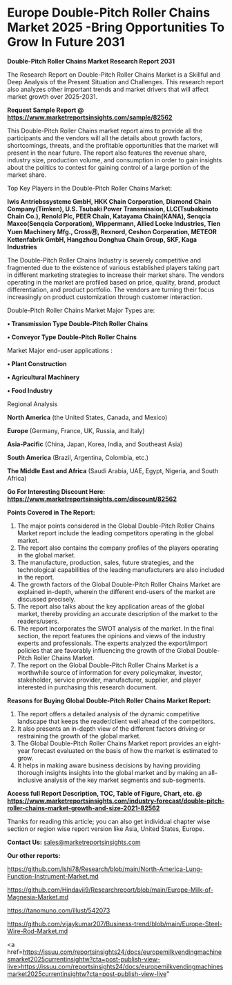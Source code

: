 # Europe Double-Pitch Roller Chains Market 2025 -Bring Opportunities To Grow In Future 2031

<strong>Double-Pitch Roller Chains Market Research Report 2031</strong>

The Research Report on Double-Pitch Roller Chains Market is a Skillful and Deep Analysis of the Present Situation and Challenges. This research report also analyzes other important trends and market drivers that will affect market growth over 2025-2031.

<strong>Request Sample Report @ <a href=https://www.marketreportsinsights.com/sample/82562>https://www.marketreportsinsights.com/sample/82562</a></strong>

This Double-Pitch Roller Chains market report aims to provide all the participants and the vendors will all the details about growth factors, shortcomings, threats, and the profitable opportunities that the market will present in the near future. The report also features the revenue share, industry size, production volume, and consumption in order to gain insights about the politics to contest for gaining control of a large portion of the market share.

Top Key Players in the Double-Pitch Roller Chains Market:

<strong>Iwis Antriebssysteme GmbH, HKK Chain Corporation, Diamond Chain Company(Timken), U.S. Tsubaki Power Transmission, LLC(Tsubakimoto Chain Co.), Renold Plc, PEER Chain, Katayama Chain(KANA), Senqcia Maxco(Senqcia Corporation), Wippermann, Allied Locke Industries, Tien Yuen Machinery Mfg., Cross㊊, Rexnord, Ceshon Corperation, METEOR Kettenfabrik GmbH, Hangzhou Donghua Chain Group, SKF, Kaga Industries</strong>

The Double-Pitch Roller Chains Industry is severely competitive and fragmented due to the existence of various established players taking part in different marketing strategies to increase their market share. The vendors operating in the market are profiled based on price, quality, brand, product differentiation, and product portfolio. The vendors are turning their focus increasingly on product customization through customer interaction.

Double-Pitch Roller Chains Market Major Types are:

<strong>• Transmission Type Double-Pitch Roller Chains

• Conveyor Type Double-Pitch Roller Chains</strong>

Market Major end-user applications :

<strong>• Plant Construction

• Agricultural Machinery

• Food Industry</strong>

Regional Analysis

</u><strong><b>North America</b></strong> (the United States, Canada, and Mexico)

<strong><b>Europe </b></strong>(Germany, France, UK, Russia, and Italy)

<strong><b>Asia-Pacific</b></strong> (China, Japan, Korea, India, and Southeast Asia)

<strong><b>South America</b></strong> (Brazil, Argentina, Colombia, etc.)

<strong><b>The Middle East and Africa</b></strong> (Saudi Arabia, UAE, Egypt, Nigeria, and South Africa)

<strong>Go For Interesting Discount Here: <a href=https://www.marketreportsinsights.com/discount/82562>https://www.marketreportsinsights.com/discount/82562</a></strong>

<strong>Points Covered in The Report:</strong>
<ol>
  <li>The major points considered in the Global Double-Pitch Roller Chains Market report include the leading competitors operating in the global market.</li>
  <li>The report also contains the company profiles of the players operating in the global market.</li>
  <li>The manufacture, production, sales, future strategies, and the technological capabilities of the leading manufacturers are also included in the report.</li>
  <li>The growth factors of the Global Double-Pitch Roller Chains Market are explained in-depth, wherein the different end-users of the market are discussed precisely.</li>
  <li>The report also talks about the key application areas of the global market, thereby providing an accurate description of the market to the readers/users.</li>
  <li>The report incorporates the SWOT analysis of the market. In the final section, the report features the opinions and views of the industry experts and professionals. The experts analyzed the export/import policies that are favorably influencing the growth of the Global Double-Pitch Roller Chains Market.</li>
  <li>The report on the Global Double-Pitch Roller Chains Market is a worthwhile source of information for every policymaker, investor, stakeholder, service provider, manufacturer, supplier, and player interested in purchasing this research document.</li>
</ol>
<strong>Reasons for Buying Global Double-Pitch Roller Chains Market Report:</strong>

<ol>
  <li>The report offers a detailed analysis of the dynamic competitive landscape that keeps the reader/client well ahead of the competitors.</li>
  <li>It also presents an in-depth view of the different factors driving or restraining the growth of the global market.</li>
  <li>The Global Double-Pitch Roller Chains Market report provides an eight-year forecast evaluated on the basis of how the market is estimated to grow.</li>
  <li>It helps in making aware business decisions by having providing thorough insights insights into the global market and by making an all-inclusive analysis of the key market segments and sub-segments.</li>
</ol>
<strong>Access full Report Description, TOC, Table of Figure, Chart, etc. @ <a href=https://www.marketreportsinsights.com/industry-forecast/double-pitch-roller-chains-market-growth-and-size-2021-82562>https://www.marketreportsinsights.com/industry-forecast/double-pitch-roller-chains-market-growth-and-size-2021-82562</a></strong>


Thanks for reading this article; you can also get individual chapter wise section or region wise report version like Asia, United States, Europe.

<strong>Contact Us:</strong>
sales@marketreportsinsights.com

<strong>Our other reports:</strong>

<a href=https://github.com/Ishi78/Research/blob/main/North-America-Lung-Function-Instrument-Market.md>https://github.com/Ishi78/Research/blob/main/North-America-Lung-Function-Instrument-Market.md</a>

<a href=https://github.com/Hindavii9/Researchreport/blob/main/Europe-Milk-of-Magnesia-Market.md>https://github.com/Hindavii9/Researchreport/blob/main/Europe-Milk-of-Magnesia-Market.md</a>

<a href=https://tanomuno.com/illust/542073>https://tanomuno.com/illust/542073</a>

<a href=https://github.com/vijaykumar207/Business-trend/blob/main/Europe-Steel-Wire-Rod-Market.md>https://github.com/vijaykumar207/Business-trend/blob/main/Europe-Steel-Wire-Rod-Market.md</a>

<a href=https://issuu.com/reportsinsights24/docs/europemilkvendingmachinesmarket2025currentinsightw?cta=post-publish-view-live>https://issuu.com/reportsinsights24/docs/europemilkvendingmachinesmarket2025currentinsightw?cta=post-publish-view-live</a>"
